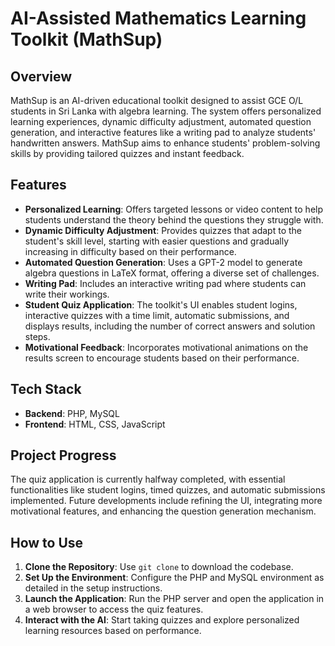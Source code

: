 # AI-Assisted Mathematics Learning Toolkit (MathSup)

## Overview

MathSup is an AI-driven educational toolkit designed to assist GCE O/L students in Sri Lanka with algebra learning. The system offers personalized learning experiences, dynamic difficulty adjustment, automated question generation, and interactive features like a writing pad to analyze students' handwritten answers. MathSup aims to enhance students' problem-solving skills by providing tailored quizzes and instant feedback.

## Features

- **Personalized Learning**: Offers targeted lessons or video content to help students understand the theory behind the questions they struggle with.
- **Dynamic Difficulty Adjustment**: Provides quizzes that adapt to the student's skill level, starting with easier questions and gradually increasing in difficulty based on their performance.
- **Automated Question Generation**: Uses a GPT-2 model to generate algebra questions in LaTeX format, offering a diverse set of challenges.
- **Writing Pad**: Includes an interactive writing pad where students can write their workings.
- **Student Quiz Application**: The toolkit's UI enables student logins, interactive quizzes with a time limit, automatic submissions, and displays results, including the number of correct answers and solution steps.
- **Motivational Feedback**: Incorporates motivational animations on the results screen to encourage students based on their performance.

## Tech Stack

- **Backend**: PHP, MySQL
- **Frontend**: HTML, CSS, JavaScript

## Project Progress

The quiz application is currently halfway completed, with essential functionalities like student logins, timed quizzes, and automatic submissions implemented. Future developments include refining the UI, integrating more motivational features, and enhancing the question generation mechanism.

## How to Use

1. **Clone the Repository**: Use `git clone` to download the codebase.
2. **Set Up the Environment**: Configure the PHP and MySQL environment as detailed in the setup instructions.
3. **Launch the Application**: Run the PHP server and open the application in a web browser to access the quiz features.
4. **Interact with the AI**: Start taking quizzes and explore personalized learning resources based on performance.
